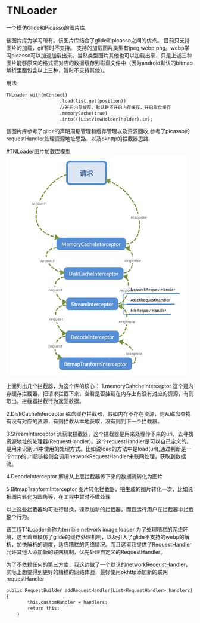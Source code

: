 # TNLoader
一个模仿Glide和Picasso的图片库

该图片库为学习所有。该图片库结合了glide和picasso之间的优点。
目前只支持图片的加载，gif暂时不支持。
支持的加载图片类型有jpeg,webp,png。webp学习picasso可以加速加载出来。当然类型图片其他也可以加载出来，只是上述三种图片能够原来的格式把对应的数据缓存到磁盘文件中（因为android默认的bitmap解析里面包含以上三种，暂时不支持其他）。

用法
```
TNLoader.with(mContext)
                    .load(list.get(position))
                    //开启内存缓存，默认是不开启内存缓存，开启磁盘缓存
                    .memoryCache(true)
                    .into(((ListViewHolder)holder).iv);
```

该图片库参考了gilde的声明周期管理和缓存管理以及资源回收,参考了picasso的requestHandler处理资源地址思路，以及okhttp的拦截器思路.

#TNLoader图片加载库模型
![image](https://github.com/yjy239/TNLoader/blob/master/img/TNLoader.png)

上面列出几个拦截器，为这个库的核心：
1.memoryCahcheInterceptor
这个是内存缓存拦截器，把请求拦截下来，查看是否挂载在内存上有没有对应的资源，有则取出，拦截器拦截行为返回数据。

2.DiskCacheInterceptor
磁盘缓存拦截器，假如内存不存在资源，则从磁盘查找有没有对应的资源，有则拦截从本地获取，没有则到下一个拦截器。

3.StreamInterceptor
流获取拦截器，这个拦截器是用来处理传下来的uri，去寻找资源地址的处理器(RequestHandler)。这个requestHandler是可以自己定义的。是用来识别uri中使用的处理方式。比如说load的方法中是load(url),通过判断是一个http的url超链接则会调用networkRequestHandler来联网处理，获取到数据流。

4.DecodeInterceptor
解析从上层拦截器传下来的数据流转化为图片

5.BitmapTranformInterceptor
图片转化拦截器，把生成的图片转化一次，比如说把图片转化为圆角等，在工程中暂时不做处理

以上这些拦截器均可进行替换，课添加新的拦截器，而且运行用户在拦截器中拦截整个行为。

该工程TNLoader全称为terrible network image loader
为了处理糟糕的网络环境，这里着重模仿了glide的缓存处理机制，以及引入了glide不支持的webp的解析，加快解析的速度，适应糟糕的网络情况。而且这里我提供了RequestHandler允许其他人添加新的联网机制，优先处理自定义的RequestHandler。

为了不依赖任何的第三方库，我这边做了一个默认的networkReqeustHandler，实际上想要得到更好的糟糕的网络体验，最好使用okhttp添加新的联网requestHandler
```
public RequestBuilder addRequestHandler(List<RequestHandler> handlers){
        this.customHandler = handlers;
        return this;
    }

```




